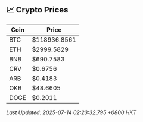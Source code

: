 ## 📈 Crypto Prices

| Coin | Price |
| ---- | ----- |
| BTC | $118936.8561 |
| ETH | $2999.5829 |
| BNB | $690.7583 |
| CRV | $0.6756 |
| ARB | $0.4183 |
| OKB | $48.6605 |
| DOGE | $0.2011 |

_Last Updated: 2025-07-14 02:23:32.795 +0800 HKT_